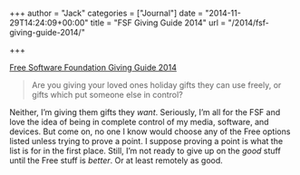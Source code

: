 +++
author = "Jack"
categories = ["Journal"]
date = "2014-11-29T14:24:09+00:00"
title = "FSF Giving Guide 2014"
url = "/2014/fsf-giving-guide-2014/"

+++

[Free Software Foundation Giving Guide 2014][1]

> Are you giving your loved ones holiday gifts they can use freely, or gifts which put someone else in control?

Neither, I’m giving them gifts they _want_. Seriously, I’m all for the FSF and love the idea of being in complete control of my media, software, and devices. But come on, no one I know would choose any of the Free options listed unless trying to prove a point. I suppose proving a point is what the list is for in the first place. Still, I’m not ready to give up on the _good_ stuff until the Free stuff is _better_. Or at least remotely as good.

 [1]: https://www.fsf.org/givingguide/2014/
